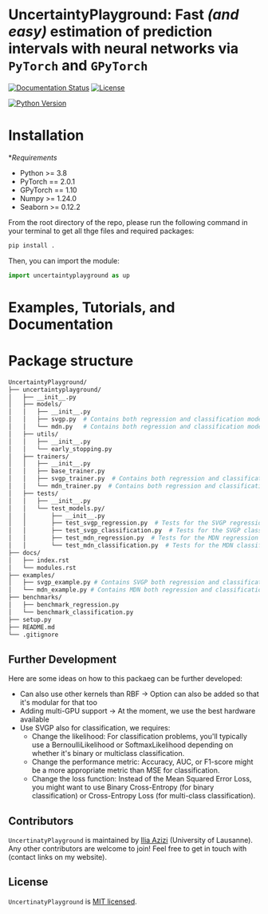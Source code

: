 # UncertaintyPlayground: Fast *(and easy)* estimation of prediction intervals with neural networks via `PyTorch` and `GPyTorch`

<!-- CI test badge will be added once the repo is made public -->
<!-- ![CI Test Suite](https://github.com/unco3892/UncertaintyPlaygroundV1/actions/workflows/ci_test.yml/badge.svg?branch=main) -->
[![Documentation Status](0.1)](docs/)
[![License](https://img.shields.io/badge/license-MIT-green.svg)](LICENSE)

[![Python Version](https://img.shields.io/badge/python-3.8+-red.svg)](https://www.python.org/downloads/)

# Installation

**Requirements*
- Python >= 3.8
- PyTorch == 2.0.1
- GPyTorch == 1.10
- Numpy >= 1.24.0
- Seaborn >= 0.12.2

From the root directory of the repo, please run the following command in your terminal to get all thge files and required packages:
```bash
pip install .
```

Then, you can import the module:

```python
import uncertaintyplayground as up
```

# Examples, Tutorials, and Documentation

# Package structure

```bash
UncertaintyPlayground/
├── uncertaintyplayground/
│   ├── __init__.py
│   ├── models/
│   │   ├── __init__.py
│   │   ├── svgp.py  # Contains both regression and classification models
│   │   └── mdn.py   # Contains both regression and classification models
│   ├── utils/
│   │   ├── __init__.py
│   │   └── early_stopping.py
│   ├── trainers/
│   │   ├── __init__.py
│   │   ├── base_trainer.py
│   │   ├── svgp_trainer.py  # Contains both regression and classification trainers
│   │   └── mdn_trainer.py  # Contains both regression and classification trainers
│   ├── tests/
│   │   ├── __init__.py
│   │   └── test_models.py/
│   │       ├── __init__.py
│   │       ├── test_svgp_regression.py  # Tests for the SVGP regression model
│   │       ├── test_svgp_classification.py  # Tests for the SVGP classification model
│   │       ├── test_mdn_regression.py  # Tests for the MDN regression model
│   │       └── test_mdn_classification.py  # Tests for the MDN classification model
├── docs/
│   ├── index.rst
│   └── modules.rst
├── examples/
│   ├── svgp_example.py # Contains SVGP both regression and classification examples
│   └── mdn_example.py # Contains MDN both regression and classification examples
├── benchmarks/
│   ├── benchmark_regression.py
│   └── benchmark_classification.py
├── setup.py
├── README.md
└── .gitignore
```


## Further Development
Here are some ideas on how to this packaeg can be further developed:
- Can also use other kernels than RBF -> Option can also be added so that it's modular for that too
- Adding multi-GPU support -> At the moment, we use the best hardware available
- Use SVGP also for classification, we requires:
    - Change the likelihood: For classification problems, you'll typically use a BernoulliLikelihood or SoftmaxLikelihood depending on whether it's binary or multiclass classification.
    - Change the performance metric: Accuracy, AUC, or F1-score might be a more appropriate metric than MSE for classification.
    - Change the loss function: Instead of the Mean Squared Error Loss, you might want to use Binary Cross-Entropy (for binary classification) or Cross-Entropy Loss (for multi-class classification).

## Contributors

`UncertinatyPlayground` is maintained by [Ilia Azizi](https://iliaazizi.com/) (University of Lausanne). Any other contributors are welcome to join! Feel free to get in touch with (contact links on my website).
<!-- Please see the [contributing guide](CONTRIBUTING.md) for more details. -->

## License

`UncertinatyPlayground` is [MIT licensed](LICENSE).
